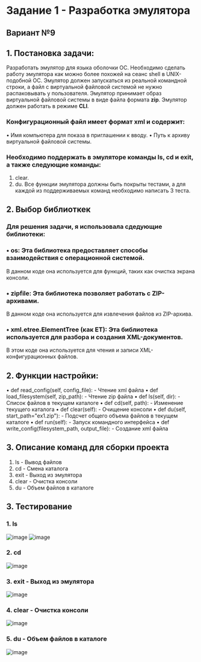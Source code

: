 # Задание 1 - Разработка эмулятора
## Вариант №9
## 1. Постановка задачи:
Разработать эмулятор для языка оболочки ОС. Необходимо сделать работу эмулятора как можно более похожей на сеанс shell в UNIX-подобной ОС. Эмулятор должен запускаться из реальной командной строки, а файл с виртуальной файловой системой не нужно распаковывать у пользователя. Эмулятор принимает образ виртуальной файловой системы в виде файла формата **zip**. Эмулятор должен работать в режиме **CLI**.
### Конфигурационный файл имеет формат xml и содержит:
• Имя компьютера для показа в приглашении к вводу.
• Путь к архиву виртуальной файловой системы.
### Необходимо поддержать в эмуляторе команды ls, cd и exit, а также следующие команды:
1. clear.
2. du.
Все функции эмулятора должны быть покрыты тестами, а для каждой из поддерживаемых команд необходимо написать 3 теста.
## 2. Выбор библиоткек
### Для решения задачи, я использовала сдедующие библиотеки:
### • os: Эта библиотека предоставляет способы взаимодействия с операционной системой.
В данном коде она используется для функций, таких как очистка экрана консоли.
### • zipfile: Эта библиотека позволяет работать с ZIP-архивами.
В данном коде она используется для извлечения файлов из ZIP-архива.
### • xml.etree.ElementTree (как ET): Эта библиотека используется для разбора и создания XML-документов.
В этом коде она используется для чтения и записи XML-конфигурационных файлов.
## 2. Функции настройки:
• def read_config(self, config_file): - Чтение xml файла 
• def load_filesystem(self, zip_path): - Чтение zip файла
• def ls(self, dir): - Список файлов в текущем каталоге
• def cd(self, path): - Изменение текущего каталога
• def clear(self): - Очищение консоли
• def du(self, start_path="ex1.zip"): - Подсчет общего объема файлов в текущем каталоге
• def run(self): - Запуск командного интерфейса
• def write_config(filesystem_path, output_file): - Создание xml файла
## 3. Описание команд для сборки проекта
1. ls - Вывод файлов
2. cd - Смена каталога
3. exit - Выход из эмулятора
4. clear - Очистка консоли
5. du - Объем файлов в каталоге
## 3. Тестирование
### 1. ls
![image](https://github.com/user-attachments/assets/0216eb59-044a-4138-9308-7a7af03640e7)
![image](https://github.com/user-attachments/assets/85d31635-e518-4972-a8f3-ab7e82190cb0)
### 2. cd
![image](https://github.com/user-attachments/assets/69530154-3160-4070-9e35-bb52a1dc5db3)
### 3. exit - Выход из эмулятора
![image](https://github.com/user-attachments/assets/c1c2d849-366e-4b62-8303-7a2e7744f071)
### 4. clear - Очистка консоли
![image](https://github.com/user-attachments/assets/3909f8d2-92b9-46a7-8e6c-fc40704312e9)
### 5. du - Объем файлов в каталоге
![image](https://github.com/user-attachments/assets/2129d2dc-e7a7-462e-baec-eb126438f592)


